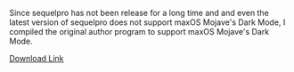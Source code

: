 
Since sequelpro has not been release for a long time and and even the latest version of sequelpro does not support maxOS Mojave's Dark Mode, I compiled the original author program to support maxOS Mojave's Dark Mode.


[Download Link](https://github.com/EricLi404/sequelpro/releases/tag/release-1.1.3-alpha)
